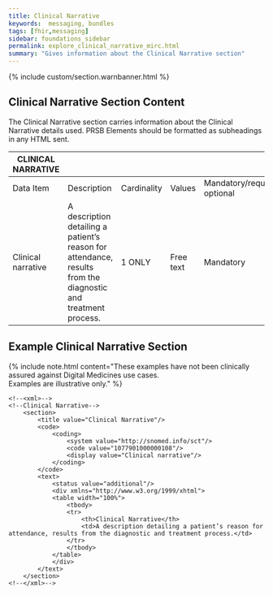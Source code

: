 ```yaml
---
title: Clinical Narrative
keywords:  messaging, bundles
tags: [fhir,messaging]
sidebar: foundations_sidebar
permalink: explore_clinical_narrative_mirc.html
summary: "Gives information about the Clinical Narrative section"
---
```


{% include custom/section.warnbanner.html %}

## Clinical Narrative Section Content ##
The Clinical Narrative section carries information about the Clinical Narrative details used. PRSB Elements should be formatted as subheadings in any HTML sent.


| CLINICAL   NARRATIVE |                                                                                                                                   |             |             |                                  |                          |
|----------------------|-----------------------------------------------------------------------------------------------------------------------------------|-------------|-------------|----------------------------------|--------------------------|
| Data Item            | Description                                                                                                                       | Cardinality | Values      | Mandatory/required/     optional | FHIR Target              |
| Clinical narrative   | A description detailing a patient’s reason for attendance, results from the diagnostic and treatment process. | 1 ONLY   | Free   text | Mandatory                        | Composition.section.text |

## Example Clinical Narrative Section ##

{% include note.html content="These examples have not been clinically assured against Digital Medicines use cases.<br/>Examples are illustrative only." %}

```
<!--<xml>-->
<!--Clinical Narrative-->
	<section>
		<title value="Clinical Narrative"/>
		<code>
			<coding>
				<system value="http://snomed.info/sct"/>
				<code value="1077901000000108"/>
				<display value="Clinical narrative"/>
			</coding>
		</code>
		<text>
			<status value="additional"/>
			<div xmlns="http://www.w3.org/1999/xhtml">
			<table width="100%">
				<tbody>
				<tr>
					<th>Clinical Narrative</th>
					<td>A description detailing a patient’s reason for attendance, results from the diagnostic and treatment process.</td>
				</tr>
				</tbody>
			</table>
			</div>
		</text>
	</section>
<!--</xml>-->
```